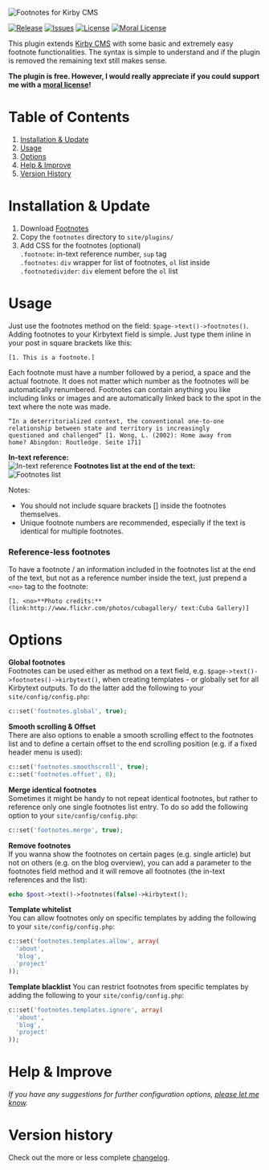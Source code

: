 ![Footnotes for Kirby CMS](http://distantnative.com/remote/github/kirby-footnotes-github.png)  

[![Release](https://img.shields.io/github/release/distantnative/footnotes.svg)](https://github.com/distantnative/footnotes/releases)  [![Issues](https://img.shields.io/github/issues/distantnative/footnotes.svg)](https://github.com/distantnative/footnotes/issues) [![License](https://img.shields.io/badge/license-GPLv3-blue.svg)](https://raw.githubusercontent.com/distantnative/footnotes/master/LICENSE)
[![Moral License](https://img.shields.io/badge/buy-moral_license-8dae28.svg)](https://gumroad.com/l/kirby-footnotes)

This plugin extends [Kirby CMS](http://getkirby.com) with some basic and extremely easy footnote functionalities. The syntax is simple to understand and if the plugin is removed the remaining text still makes sense.

**The plugin is free. However, I would really appreciate if you could support me with a [moral license](https://gumroad.com/l/kirby-footnotes)!**


# Table of Contents
1. [Installation & Update](#Installation)
2. [Usage](#Usage)
3. [Options](#Options)
4. [Help & Improve](#Help)
5. [Version History](#VersionHistory)


# Installation & Update <a id="Installation"></a>
1. Download [Footnotes](https://github.com/distantnative/footnotes/zipball/master/)
2. Copy the `footnotes` directory to `site/plugins/`
3. Add CSS for the footnotes (optional)  
`.footnote`: in-text reference number, `sup` tag  
`.footnotes`: `div` wrapper for list of footnotes, `ol` list inside  
`.footnotedivider`: `div` element before the `ol` list  


# Usage <a id="Usage"></a>
Just use the footnotes method on the field: `$page->text()->footnotes()`. Adding footnotes to your Kirbytext field is simple. Just type them inline in your post in square brackets like this:

```
[1. This is a footnote.]
```

Each footnote must have a number followed by a period, a space and the actual footnote. It does not matter which number as the footnotes will be automatically renumbered. Footnotes can contain anything you like including links or images and are automatically linked back to the spot in the text where the note was made.

```
“In a deterritorialized context, the conventional one-to-one 
relationship between state and territory is increasingly 
questioned and challenged” [1. Wong, L. (2002): Home away from 
home? Abingdon: Routledge. Seite 171]
```

**In-text reference:**  
![In-text reference](https://cloud.githubusercontent.com/assets/3788865/5635753/670ccacc-95ec-11e4-81b8-7cdc20b077b2.png)
**Footnotes list at the end of the text:**  
![Footnotes list](https://cloud.githubusercontent.com/assets/3788865/5635754/67339fe4-95ec-11e4-981a-ef3f47075935.png)

Notes:  
- You should not include square brackets [] inside the footnotes themselves.
- Unique footnote numbers are recommended, especially if the text is identical for multiple footnotes.

### Reference-less footnotes
To have a footnote / an information included in the footnotes list at the end of the text, but not as a reference number inside the text, just prepend a `<no>` tag to the footnote:
```
[1. <no>**Photo credits:** (link:http://www.flickr.com/photos/cubagallery/ text:Cuba Gallery)]
```


# Options <a id="Options"></a>

**Global footnotes**  
Footnotes can be used either as method on a text field, e.g. `$page->text()->footnotes()->kirbytext()`, when creating templates - or globally set for all Kirbytext outputs. To do the latter add the following to your `site/config/config.php`:
```php
c::set('footnotes.global', true);
```

**Smooth scrolling & Offset**  
There are also options to enable a smooth scrolling effect to the footnotes list and to define a certain offset to the end scrolling position (e.g. if a fixed header menu is used):

```php
c::set('footnotes.smoothscroll', true);
c::set('footnotes.offset', 0);
```

**Merge identical footnotes**  
Sometimes it might be handy to not repeat identical footnotes, but rather to reference only one single footnotes list entry. To do so add the following option to your `site/config/config.php`:

```php
c::set('footnotes.merge', true);
```

**Remove footnotes**  
If you wanna show the footnotes on certain pages (e.g. single article) but not on others (e.g. on the blog overview), you can add a parameter to the footnotes field method and it will remove all footnotes (the in-text references and the list):
```php
echo $post->text()->footnotes(false)->kirbytext();
```

**Template whitelist**  
You can allow footnotes only on specific templates by adding the following to your `site/config/config.php`:
```php
c::set('footnotes.templates.allow', array(
  'about',
  'blog',
  'project'
));
```

**Template blacklist**
You can restrict footnotes from specific templates by adding the following to your `site/config/config.php`:
```php
c::set('footnotes.templates.ignore', array(
  'about',
  'blog',
  'project'
));
```


# Help & Improve <a id="Help"></a>
*If you have any suggestions for further configuration options, [please let me know](https://github.com/distantnative/footnotes/issues/new).*


# Version history <a id="VersionHistory"></a>
Check out the more or less complete [changelog](https://github.com/distantnative/footnotes/blob/master/CHANGELOG.md).
